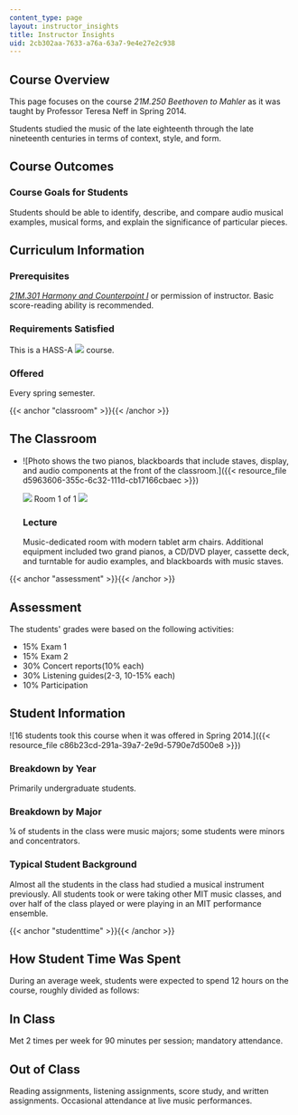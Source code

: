 ```yaml
---
content_type: page
layout: instructor_insights
title: Instructor Insights
uid: 2cb302aa-7633-a76a-63a7-9e4e27e2c938
---
```


Course Overview
---------------

This page focuses on the course _21M.250 Beethoven to Mahler_ as it was taught by Professor Teresa Neff in Spring 2014.

Students studied the music of the late eighteenth through the late nineteenth centuries in terms of context, style, and form.

Course Outcomes
---------------

### Course Goals for Students

Students should be able to identify, describe, and compare audio musical examples, musical forms, and explain the significance of particular pieces.

Curriculum Information
----------------------

### Prerequisites

[_21M.301 Harmony and Counterpoint I_](/courses/21m-301-harmony-and-counterpoint-i-spring-2005) or permission of instructor. Basic score-reading ability is recommended.

### Requirements Satisfied

This is a HASS-A ![](/images/educator/icon-question-hass-a.png) course.

### Offered

Every spring semester.

{{< anchor "classroom" >}}{{< /anchor >}}

The Classroom
-------------

*   ![Photo shows the two pianos, blackboards that include staves, display, and audio components at the front of the classroom.]({{< resource_file d5963606-355c-6c32-111d-cb17166cbaec >}})
    
    ![](/images/educator/classroom_prev_dim.png) Room 1 of 1 ![](/images/educator/classroom_next_dim.png)
    
    ### Lecture
    
    Music-dedicated room with modern tablet arm chairs. Additional equipment included two grand pianos, a CD/DVD player, cassette deck, and turntable for audio examples, and blackboards with music staves.
    

{{< anchor "assessment" >}}{{< /anchor >}}

Assessment
----------

The students' grades were based on the following activities:

- 15% Exam 1
- 15% Exam 2
- 30% Concert reports(10% each)
- 30% Listening guides(2-3, 10-15% each)
- 10% Participation

Student Information
-------------------

![16 students took this course when it was offered in Spring 2014.]({{< resource_file c86b23cd-291a-39a7-2e9d-5790e7d500e8 >}})

### Breakdown by Year

Primarily undergraduate students.

### Breakdown by Major

¼ of students in the class were music majors; some students were minors and concentrators.

### Typical Student Background

Almost all the students in the class had studied a musical instrument previously. All students took or were taking other MIT music classes, and over half of the class played or were playing in an MIT performance ensemble.

{{< anchor "studenttime" >}}{{< /anchor >}}

How Student Time Was Spent
--------------------------

During an average week, students were expected to spend 12 hours on the course, roughly divided as follows:

In Class
--------

Met 2 times per week for 90 minutes per session; mandatory attendance.

Out of Class
------------

Reading assignments, listening assignments, score study, and written assignments. Occasional attendance at live music performances.